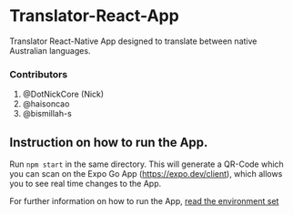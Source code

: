 # Translator-React-App
Translator React-Native App designed to translate between native Australian languages. 

### Contributors
1. @DotNickCore (Nick)
2. @haisoncao
3. @bismillah-s

## Instruction on how to run the App.

Run `npm start` in the same directory. This will generate a QR-Code which you can scan on the Expo Go App (https://expo.dev/client), which allows you to see real time changes to the App.

For further information on how to run the App, <a href='https://reactnative.dev/docs/environment-setup'> read the environment set </a>

